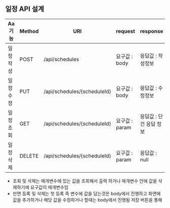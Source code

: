 ## 일정 API 설계

| Aa 기능 | Method | URl                         | request     | response   | 상태코드     |
|-------|--------|-----------------------------|-------------|------------|----------|
| 일정 작성 | POST   | /api/schedules              | 요구값 : body  | 응답값 : 작성정보 | 200:정상등록 |
| 일정 수정 | PUT    | /api/schedules/{scheduleId} | 요구값 : body  | 응답값 : 수정정보 | 200:정상수정 |
| 일정 조회 | GET    | /api/schedules/{scheduleId} | 요구값 : param | 응답값 : 단건 응답 정보 | 200:정상조회 |
| 일정 삭제 | DELETE | /api/schedules/{scheduleId} | 요구값 : param | 응답값 : null | 200:정상삭제 |

* 조회 및 삭제는 매개변수에 있는 값을 조회해서 출력 하거나 매개변수 안에 값을 삭제하기에 요구값이 매개변수임
* 반면 등록 및 삭제는 첫 등록 즉 변수에 값을 담는것은 body에서 진행하고 화면에 값을 추가하거나 해당 값을 수정하거나 
  할때는 body에서 진행됨 저장 버튼을 통해